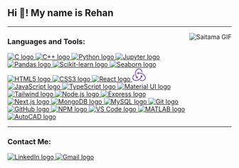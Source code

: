 <h2 align="left">Hi 👋! My name is Rehan</h2>

---

<img align="right" height="150" src="https://media1.tenor.com/m/GlY5qgrSXSQAAAAC/saitama-one-punch-man.gif" alt="Saitama GIF"/>

<div align="left">
  <h3>Languages and Tools:</h3>

  <!-- Programming Languages -->
  <a href="https://en.wikipedia.org/wiki/C_(programming_language)" target="_blank">
    <img src="https://skillicons.dev/icons?i=c" height="30" alt="C logo" />
  </a>
  <a href="https://isocpp.org/" target="_blank">
    <img src="https://skillicons.dev/icons?i=cpp" height="30" alt="C++ logo" />
  </a>

  <!-- Data Science & Machine Learning -->
  <a href="https://www.python.org/" target="_blank">
    <img src="https://cdn.jsdelivr.net/gh/devicons/devicon/icons/python/python-original.svg" height="30" alt="Python logo" />
  </a>
  <a href="https://jupyter.org/" target="_blank">
    <img src="https://cdn.jsdelivr.net/gh/devicons/devicon/icons/jupyter/jupyter-original.svg" height="30" alt="Jupyter logo" />
  </a>
  <a href="https://pandas.pydata.org/" target="_blank">
    <img src="https://cdn.jsdelivr.net/gh/devicons/devicon/icons/pandas/pandas-original.svg" height="30" alt="Pandas logo" />
  </a>
  <a href="https://scikit-learn.org/" target="_blank">
    <img src="https://upload.wikimedia.org/wikipedia/commons/0/05/Scikit_learn_logo_small.svg" height="30" alt="Scikit-learn logo" />
  </a>
  <a href="https://seaborn.pydata.org/" target="_blank">
    <img src="https://seaborn.pydata.org/_images/logo-mark-lightbg.svg" height="30" alt="Seaborn logo" />
  </a>

  <!-- Frontend Technologies -->
  <a href="https://developer.mozilla.org/en-US/docs/Web/HTML" target="_blank">
    <img src="https://cdn.jsdelivr.net/gh/devicons/devicon/icons/html5/html5-original.svg" height="30" alt="HTML5 logo" />
  </a>
  <a href="https://developer.mozilla.org/en-US/docs/Web/CSS" target="_blank">
    <img src="https://cdn.jsdelivr.net/gh/devicons/devicon/icons/css3/css3-original.svg" height="30" alt="CSS3 logo" />
  </a>
 
  <a href="https://react.dev/" target="_blank">
    <img src="https://cdn.jsdelivr.net/gh/devicons/devicon/icons/react/react-original.svg" height="30" alt="React logo" />
  </a>
  <a href="https://redux.js.org/" target="_blank">
    <img src="https://raw.githubusercontent.com/devicons/devicon/master/icons/redux/redux-original.svg" height="30" alt="Redux logo" />
  </a>
  <a href="https://developer.mozilla.org/en-US/docs/Web/JavaScript" target="_blank">
    <img src="https://cdn.jsdelivr.net/gh/devicons/devicon/icons/javascript/javascript-original.svg" height="30" alt="JavaScript logo" />
  </a>
  <a href="https://www.typescriptlang.org/" target="_blank">
    <img src="https://cdn.jsdelivr.net/gh/devicons/devicon/icons/typescript/typescript-original.svg" height="30" alt="TypeScript logo" />
  </a>
  <a href="https://mui.com/" target="_blank">
    <img src="https://cdn.jsdelivr.net/gh/devicons/devicon/icons/materialui/materialui-original.svg" height="30" alt="Material UI logo" />
  </a>
  <a href="https://tailwindcss.com/" target="_blank">
    <img src="https://www.vectorlogo.zone/logos/tailwindcss/tailwindcss-icon.svg" height="30" alt="Tailwind logo" />
  </a>

  <!-- Backend Technologies -->
  <a href="https://nodejs.org/" target="_blank">
    <img src="https://cdn.jsdelivr.net/gh/devicons/devicon/icons/nodejs/nodejs-original.svg" height="30" alt="Node.js logo" />
  </a>
  <a href="https://expressjs.com/" target="_blank">
    <img src="https://skillicons.dev/icons?i=express" height="30" alt="Express logo" />
  </a>
  <a href="https://nextjs.org/" target="_blank">
    <img src="https://cdn.jsdelivr.net/gh/devicons/devicon/icons/nextjs/nextjs-original.svg" height="30" alt="Next.js logo" />
  </a>
  <a href="https://www.mongodb.com/" target="_blank">
    <img src="https://skillicons.dev/icons?i=mongodb" height="30" alt="MongoDB logo" />
  </a>
  <a href="https://www.mysql.com/" target="_blank">
    <img src="https://cdn.jsdelivr.net/gh/devicons/devicon/icons/mysql/mysql-original.svg" height="30" alt="MySQL logo" />
  </a>


  <!-- Version Control & Development Tools -->
  <a href="https://git-scm.com/" target="_blank">
    <img src="https://cdn.jsdelivr.net/gh/devicons/devicon/icons/git/git-original.svg" height="30" alt="Git logo" />
  </a>
  <a href="https://github.com/" target="_blank">
    <img src="https://skillicons.dev/icons?i=github" height="30" alt="GitHub logo" />
  </a>
  <a href="https://www.npmjs.com/" target="_blank">
    <img src="https://cdn.jsdelivr.net/gh/devicons/devicon/icons/npm/npm-original-wordmark.svg" height="30" alt="NPM logo" />
  </a>
  <a href="https://code.visualstudio.com/" target="_blank">
    <img src="https://cdn.jsdelivr.net/gh/devicons/devicon/icons/vscode/vscode-original.svg" height="30" alt="VS Code logo" />
  </a>
  <a href="https://www.mathworks.com/products/matlab.html" target="_blank">
    <img src="https://upload.wikimedia.org/wikipedia/commons/2/21/Matlab_Logo.png" height="30" alt="MATLAB logo" />
  </a>
  <a href="https://www.autodesk.com/products/autocad/overview" target="_blank">
    <img src="https://skillicons.dev/icons?i=autocad" height="30" alt="AutoCAD logo" />
  </a>
</div>

---

<div align="left">
  <h3>Contact Me:</h3>
  <a href="https://linkedin.com/in/mohammad-rehan-siddiqui" target="_blank">
    <img src="https://raw.githubusercontent.com/maurodesouza/profile-readme-generator/master/src/assets/icons/social/linkedin/default.svg" width="52" height="40" alt="LinkedIn logo" />
  </a>
  <a href="mailto:mohammadrehansiddiqui313@gmail.com" target="_blank">
    <img src="https://raw.githubusercontent.com/maurodesouza/profile-readme-generator/master/src/assets/icons/social/gmail/default.svg" width="52" height="40" alt="Gmail logo" />
  </a>
</div>
